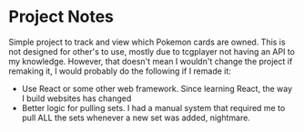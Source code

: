 # Project Notes

Simple project to track and view which Pokemon cards are owned. 
This is not designed for other's to use, mostly due to tcgplayer not having an API to my knowledge.
However, that doesn't mean I wouldn't change the project if remaking it, I would probably do the following if I remade it:

- Use React or some other web framework. Since learning React, the way I build websites has changed
- Better logic for pulling sets. I had a manual system that required me to pull ALL the sets whenever a new set was added, nightmare.

